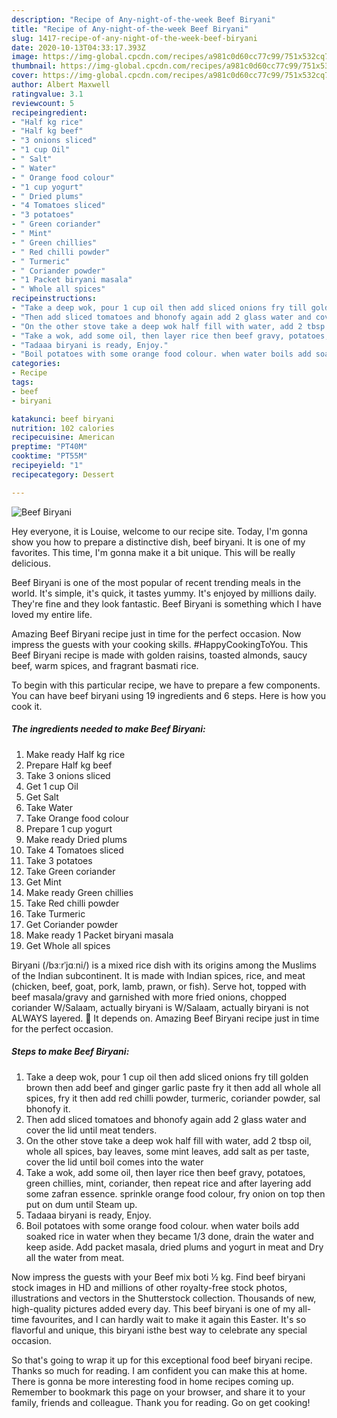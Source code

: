 ```yaml
---
description: "Recipe of Any-night-of-the-week Beef Biryani"
title: "Recipe of Any-night-of-the-week Beef Biryani"
slug: 1417-recipe-of-any-night-of-the-week-beef-biryani
date: 2020-10-13T04:33:17.393Z
image: https://img-global.cpcdn.com/recipes/a981c0d60cc77c99/751x532cq70/beef-biryani-recipe-main-photo.jpg
thumbnail: https://img-global.cpcdn.com/recipes/a981c0d60cc77c99/751x532cq70/beef-biryani-recipe-main-photo.jpg
cover: https://img-global.cpcdn.com/recipes/a981c0d60cc77c99/751x532cq70/beef-biryani-recipe-main-photo.jpg
author: Albert Maxwell
ratingvalue: 3.1
reviewcount: 5
recipeingredient:
- "Half kg rice"
- "Half kg beef"
- "3 onions sliced"
- "1 cup Oil"
- " Salt"
- " Water"
- " Orange food colour"
- "1 cup yogurt"
- " Dried plums"
- "4 Tomatoes sliced"
- "3 potatoes"
- " Green coriander"
- " Mint"
- " Green chillies"
- " Red chilli powder"
- " Turmeric"
- " Coriander powder"
- "1 Packet biryani masala"
- " Whole all spices"
recipeinstructions:
- "Take a deep wok, pour 1 cup oil then add sliced onions fry till golden brown then add beef and ginger garlic paste fry it then add all whole all spices, fry it then add red chilli powder, turmeric, coriander powder, sal bhonofy it."
- "Then add sliced tomatoes and bhonofy again add 2 glass water and cover the lid until meat tenders."
- "On the other stove take a deep wok half fill with water, add 2 tbsp oil, whole all spices, bay leaves, some mint leaves, add salt as per taste, cover the lid until boil comes into the water"
- "Take a wok, add some oil, then layer rice then beef gravy, potatoes, green chillies, mint, coriander, then repeat rice and after layering add some zafran essence. sprinkle orange food colour, fry onion on top then put on dum until Steam up."
- "Tadaaa biryani is ready, Enjoy."
- "Boil potatoes with some orange food colour. when water boils add soaked rice in water when they became 1/3 done, drain the water and keep aside. Add packet masala, dried plums and yogurt in meat and Dry all the water from meat."
categories:
- Recipe
tags:
- beef
- biryani

katakunci: beef biryani 
nutrition: 102 calories
recipecuisine: American
preptime: "PT40M"
cooktime: "PT55M"
recipeyield: "1"
recipecategory: Dessert

---
```



![Beef Biryani](https://img-global.cpcdn.com/recipes/a981c0d60cc77c99/751x532cq70/beef-biryani-recipe-main-photo.jpg)

Hey everyone, it is Louise, welcome to our recipe site. Today, I'm gonna show you how to prepare a distinctive dish, beef biryani. It is one of my favorites. This time, I'm gonna make it a bit unique. This will be really delicious.

Beef Biryani is one of the most popular of recent trending meals in the world. It's simple, it's quick, it tastes yummy. It's enjoyed by millions daily. They're fine and they look fantastic. Beef Biryani is something which I have loved my entire life.

Amazing Beef Biryani recipe just in time for the perfect occasion. Now impress the guests with your cooking skills. #HappyCookingToYou. This Beef Biryani recipe is made with golden raisins, toasted almonds, saucy beef, warm spices, and fragrant basmati rice.


To begin with this particular recipe, we have to prepare a few components. You can have beef biryani using 19 ingredients and 6 steps. Here is how you cook it.

<!--inarticleads1-->

##### The ingredients needed to make Beef Biryani:

1. Make ready Half kg rice
1. Prepare Half kg beef
1. Take 3 onions sliced
1. Get 1 cup Oil
1. Get  Salt
1. Take  Water
1. Take  Orange food colour
1. Prepare 1 cup yogurt
1. Make ready  Dried plums
1. Take 4 Tomatoes sliced
1. Take 3 potatoes
1. Take  Green coriander
1. Get  Mint
1. Make ready  Green chillies
1. Take  Red chilli powder
1. Take  Turmeric
1. Get  Coriander powder
1. Make ready 1 Packet biryani masala
1. Get  Whole all spices


Biryani (/bɜːrˈjɑːni/) is a mixed rice dish with its origins among the Muslims of the Indian subcontinent. It is made with Indian spices, rice, and meat (chicken, beef, goat, pork, lamb, prawn, or fish). Serve hot, topped with beef masala/gravy and garnished with more fried onions, chopped coriander W/Salaam, actually biryani is W/Salaam, actually biryani is not ALWAYS layered. 🙂 It depends on. Amazing Beef Biryani recipe just in time for the perfect occasion. 

<!--inarticleads2-->

##### Steps to make Beef Biryani:

1. Take a deep wok, pour 1 cup oil then add sliced onions fry till golden brown then add beef and ginger garlic paste fry it then add all whole all spices, fry it then add red chilli powder, turmeric, coriander powder, sal bhonofy it.
1. Then add sliced tomatoes and bhonofy again add 2 glass water and cover the lid until meat tenders.
1. On the other stove take a deep wok half fill with water, add 2 tbsp oil, whole all spices, bay leaves, some mint leaves, add salt as per taste, cover the lid until boil comes into the water
1. Take a wok, add some oil, then layer rice then beef gravy, potatoes, green chillies, mint, coriander, then repeat rice and after layering add some zafran essence. sprinkle orange food colour, fry onion on top then put on dum until Steam up.
1. Tadaaa biryani is ready, Enjoy.
1. Boil potatoes with some orange food colour. when water boils add soaked rice in water when they became 1/3 done, drain the water and keep aside. Add packet masala, dried plums and yogurt in meat and Dry all the water from meat.


Now impress the guests with your Beef mix boti ½ kg. Find beef biryani stock images in HD and millions of other royalty-free stock photos, illustrations and vectors in the Shutterstock collection. Thousands of new, high-quality pictures added every day. This beef biryani is one of my all-time favourites, and I can hardly wait to make it again this Easter. It&#39;s so flavorful and unique, this biryani isthe best way to celebrate any special occasion. 

So that's going to wrap it up for this exceptional food beef biryani recipe. Thanks so much for reading. I am confident you can make this at home. There is gonna be more interesting food in home recipes coming up. Remember to bookmark this page on your browser, and share it to your family, friends and colleague. Thank you for reading. Go on get cooking!
